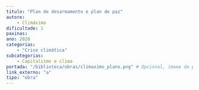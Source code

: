 ```yaml
---
titulo: "Plan de desarmamento e plan de paz"
autore:
    - Climáximo
dificultade: 1
paxinas:
ano: 2020
categorias:
    - "Crise climática"
subcategorias:
    - Capitalismo e clima
portada: "/biblioteca/obras/climaximo_plano.png" # Opcional, imaxe da portada
link_externo: "a"
tipo: "obra"
---
```

